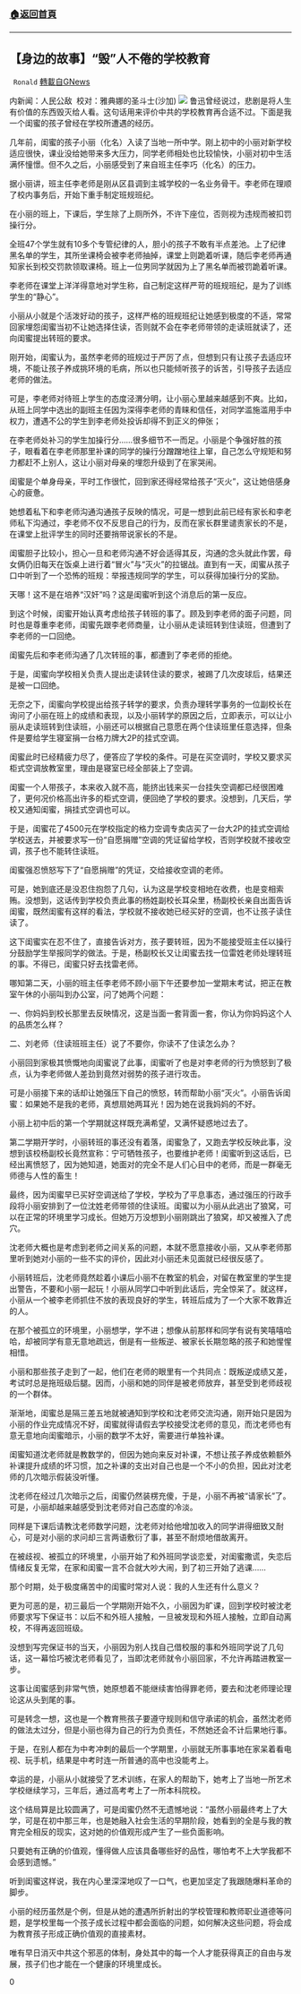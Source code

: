 ###  [:house:返回首頁](https://github.com/ourhimalayas/txt)
---

## 【身边的故事】“毁”人不倦的学校教育
` Ronald` [轉載自GNews](https://gnews.org/zh-hans/622170/)

内新闻：人民公敌  校对：雅典娜的圣斗士(沙加)
![]()![](https://gnews-media-offload.s3.amazonaws.com/wp-content/uploads/2020/12/06081959/1-27.png)
鲁迅曾经说过，悲剧是将人生有价值的东西毁灭给人看。这句话用来评价中共的学校教育再合适不过。下面是我一个闺蜜的孩子曾经在学校所遭遇的经历。

几年前，闺蜜的孩子小丽（化名）入读了当地一所中学。刚上初中的小丽对新学校适应很快，课业没给她带来多大压力，同学老师相处也比较愉快，小丽对初中生活满怀憧憬。但不久之后，小丽感受到了来自班主任李巧（化名）的压力。

据小丽讲，班主任李老师是刚从区县调到主城学校的一名业务骨干。李老师在理顺了校内事务后，开始下重手制定班规班纪。

在小丽的班上，下课后，学生除了上厕所外，不许下座位，否则视为违规而被扣罚操行分。

全班47个学生就有10多个专管纪律的人，胆小的孩子不敢有半点差池。上了纪律黑名单的学生，其所坐课椅会被李老师抽掉，课堂上则跪着听课，随后李老师再通知家长到校交罚款领取课椅。班上一位男同学就因为上了黑名单而被罚跪着听课。

李老师在课堂上洋洋得意地对学生称，自己制定这样严苛的班规班纪，是为了训练学生的“静心”。

小丽从小就是个活泼好动的孩子，这样严格的班规班纪让她感到极度的不适，常常回家埋怨闺蜜当初不让她选择住读，否则就不会在李老师带领的走读班就读了，还向闺蜜提出转班的要求。

刚开始，闺蜜认为，虽然李老师的班规过于严厉了点，但想到只有让孩子去适应环境，不能让孩子养成挑环境的毛病，所以也只能倾听孩子的诉苦，引导孩子去适应老师的做法。

可是，李老师对待班上学生的态度泾渭分明，让小丽心里越来越感到不爽。比如，从班上同学中选出的副班主任因为深得李老师的青睐和信任，对同学滥施滥用手中权力，遭遇不公的学生到李老师处投诉却得不到正义的伸张；

在李老师处补习的学生加操行分……很多细节不一而足。小丽是个争强好胜的孩子，眼看着在李老师那里补课的同学的操行分蹭蹭地往上窜，自己怎么守规矩和努力都赶不上别人，这让小丽对母亲的埋怨升级到了在家哭闹。

闺蜜是个单身母亲，平时工作很忙，回到家还得经常给孩子“灭火”，这让她倍感身心的疲惫。

她想着私下和李老师沟通沟通孩子反映的情况，可是一想到此前已经有家长和李老师私下沟通过，李老师不仅不反思自己的行为，反而在家长群里谴责家长的不是，在课堂上批评学生的同时还要捎带说家长的不是。

闺蜜胆子比较小，担心一旦和老师沟通不好会适得其反，沟通的念头就此作罢，母女俩仍旧每天在饭桌上进行着“冒火”与“灭火”的拉锯战。直到有一天，闺蜜从孩子口中听到了一个恐怖的班规：举报违规同学的学生，可以获得加操行分的奖励。

天哪！这不是在培养“汉奸”吗？这是闺蜜听到这个消息后的第一反应。

到这个时候，闺蜜开始认真考虑给孩子转班的事了。顾及到李老师的面子问题，同时也是尊重李老师，闺蜜先跟李老师商量，让小丽从走读班转到住读班，但遭到了李老师的一口回绝。

闺蜜先后和李老师沟通了几次转班的事，都遭到了李老师的拒绝。

于是，闺蜜向学校相关负责人提出走读转住读的要求，被踢了几次皮球后，结果还是被一口回绝。

无奈之下，闺蜜向学校提出给孩子转学的要求，负责办理转学事务的一位副校长在询问了小丽在班上的成绩和表现，以及小丽转学的原因之后，立即表示，可以让小丽从走读班转到住读班，小丽还可以根据自己意愿在两个住读班里任意选择，但条件是要给学生寝室捐一台格力牌大2P的挂式空调。

闺蜜此时已经精疲力尽了，便答应了学校的条件。可是在买空调时，学校又要求买柜式空调放教室里，理由是寝室已经全部装上了空调。

闺蜜一个人带孩子，本来收入就不高，能挤出钱来买一台挂失空调都已经很困难了，更何况价格高出许多的柜式空调，便回绝了学校的要求。没想到，几天后，学校又通知闺蜜，捐挂式空调也可以。

于是，闺蜜花了4500元在学校指定的格力空调专卖店买了一台大2P的挂式空调给学校送去，并被要求写一份“自愿捐赠”空调的凭证留给学校，否则学校就不接收空调，孩子也不能转住读班。

闺蜜强忍愤怒写下了“自愿捐赠”的凭证，交给接收空调的老师。

可是，她到底还是没忍住抱怨了几句，认为这是学校变相地在收费，也是变相索贿。没想到，这话传到学校负责此事的杨姓副校长耳朵里，杨副校长亲自出面告诉闺蜜，既然闺蜜有这样的看法，学校就不接收她已经买好的空调，也不让孩子读住读了。

这下闺蜜实在忍不住了，直接告诉对方，孩子要转班，因为不能接受班主任以操行分鼓励学生举报同学的做法。于是，杨副校长又让闺蜜去找一位雷姓老师处理转班的事。不得已，闺蜜只好去找雷老师。

哪知第二天，小丽的班主任李老师不顾小丽下午还要参加一堂期末考试，把正在教室午休的小丽叫到办公室，问了她两个问题：

一、你妈妈到校长那里去反映情况，这是当面一套背面一套，你认为你妈妈这个人的品质怎么样？

二、刘老师（住读班班主任）说了不要你，你读不了住读怎么办？

小丽回到家极其愤慨地向闺蜜说了此事，闺蜜听了也是对李老师的行为愤怒到了极点，认为李老师做人差劲到竟然对弱势的孩子进行攻击。

可是小丽接下来的话却让她强压下自己的愤怒，转而帮助小丽“灭火”。小丽告诉闺蜜：如果她不是我的老师，真想扇她两耳光！因为她在说我妈妈的不好。

小丽上初中后的第一个学期就这样既充满希望，又满怀疑惑地过去了。

第二学期开学时，小丽转班的事还没有着落，闺蜜急了，又跑去学校反映此事，没想到该校杨副校长竟然宣称：宁可牺牲孩子，也要维护老师！闺蜜听到这话后，已经出离愤怒了，因为她知道，她面对的完全不是人们心目中的老师，而是一群毫无师德与人性的畜生！

最终，因为闺蜜早已买好空调送给了学校，学校为了平息事态，通过强压的行政手段将小丽安排到了一位沈姓老师带领的住读班。闺蜜以为小丽从此逃出了狼窝，可以在正常的环境里学习成长。但她万万没想到小丽刚跳出了狼窝，却又被推入了虎穴。

沈老师大概也是考虑到老师之间关系的问题，本就不愿意接收小丽，又从李老师那里听到她对小丽的一些不实的评价，因此对小丽还未见面就已经很反感了。

小丽转班后，沈老师竟然趁着小课后小丽不在教室的机会，对留在教室里的学生提出警告，不要和小丽一起玩！小丽从同学口中听到此话后，完全惊呆了。就这样，小丽从一个被李老师抓住不放的表现良好的学生，转班后成为了一个大家不敢靠近的人。

在那个被孤立的环境里，小丽想学，学不进；想像从前那样和同学有说有笑嘻嘻哈哈，却被同学有意无意地疏远，倒是有一些叛逆、被家长长期忽略的孩子和她惺惺相惜。

小丽和那些孩子走到了一起，他们在老师的眼里有一个共同点：既叛逆成绩又差，考试时总是拖班级后腿。因而，小丽和她的同伴是被老师放弃，甚至受到老师歧视的一个群体。

渐渐地，闺蜜总是隔三差五地就被通知到学校和沈老师交流沟通，刚开始只是因为小丽的作业完成情况不好，闺蜜就得请假去学校接受沈老师的意见，而沈老师也有意无意地向闺蜜暗示，小丽的数学不太好，需要进行单独补课。

闺蜜知道沈老师就是教数学的，但因为她向来反对补课，不想让孩子养成依赖额外补课提升成绩的坏习惯，加之补课的支出对自己也是一个不小的负担，因此对沈老师的几次暗示假装没听懂。

沈老师在经过几次暗示之后，闺蜜仍然装楞充傻，于是，小丽不再被“请家长”了。可是，小丽却越来越感受到沈老师对自己态度的冷淡。

同样是下课后请教沈老师数学问题，沈老师对给他增加收入的同学讲得细致又耐心，可是对小丽的求问却三言两语敷衍了事，甚至不耐烦地借故离开。

在被歧视、被孤立的环境里，小丽开始了和外班同学谈恋爱，对闺蜜撒谎，失恋后情绪反复无常，在家和闺蜜一言不合就大吵大闹，到了初三开始了逃课……

那个时期，处于极度痛苦中的闺蜜时常对人说：我的人生还有什么意义？

更为可恶的是，初三最后一个学期刚开始不久，小丽因为旷课，回到学校时被沈老师要求写下保证书：以后不和外班人接触，一旦被发现和外班人接触，立即自动离校，不得再返回班级。

没想到写完保证书的当天，小丽因为别人找自己借校服的事和外班同学说了几句话，这一幕恰巧被沈老师看见了，当即沈老师就令小丽回家，不允许再踏进教室一步。

这事让闺蜜感到非常气愤，她原想着不能继续害怕得罪老师，要去和沈老师理论理论这从头到尾的事。

可是转念一想，这也是一个教育熊孩子要遵守规则和信守承诺的机会，虽然沈老师的做法太过分，但是小丽也得为自己的行为负责任，不然她还会不计后果地行事。

于是，在别人都在为中考冲刺的最后一个学期里，小丽就无所事事地在家呆着看电视、玩手机，结果是中考时连一所普通的高中也没能考上。

幸运的是，小丽从小就接受了艺术训练，在家人的帮助下，她考上了当地一所艺术学校继续学习，三年后，通过高考考上了一所本科院校。

这个结局算是比较圆满了，可是闺蜜仍然不无遗憾地说：“虽然小丽最终考上了大学，可是在初中那三年，也是她融入社会生活的早期阶段，她看到的全是与我的教育完全相反的现实，这对她的价值观形成产生了一些负面影响。

只要她有正确的价值观，懂得做人应该具备哪些好的品性，哪怕考不上大学我都不会感到遗憾。”

听到闺蜜这样说，我在内心里深深地叹了一口气，也更加坚定了我跟随爆料革命的脚步。

小丽的经历虽然是个例，但是从她的遭遇所折射出的学校管理和教师职业道德等问题，是学校里每一个孩子成长过程中都会面临的问题，如何解决这些问题，将会成为教育孩子形成正确价值观的直接素材。

唯有早日消灭中共这个邪恶的体制，身处其中的每一个人才能获得真正的自由与发展，孩子们也才能在一个健康的环境里成长。

0
